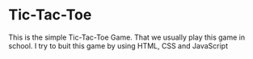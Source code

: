 # Tic-Tac-Toe
This is the simple Tic-Tac-Toe Game. That we usually play this game in school. I try to buit this game by using HTML, CSS and JavaScript
